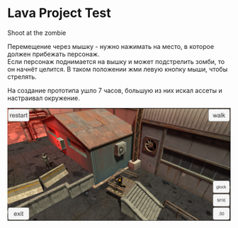 # Lava Project Test
Shoot at the zombie

Перемещение через мышку - нужно нажимать на место, в которое должен прибежать персонаж.<br>
Если персонаж поднимается на вышку и может подстрелить зомби, то он начнёт целится. В таком положении жми левую кнопку мыши, чтобы стрелять.<br>

На создание прототипа ушло 7 часов, большую из них искал ассеты и настраивал окружение.

<img src="/Showcase/lava project test.png" width=600>
